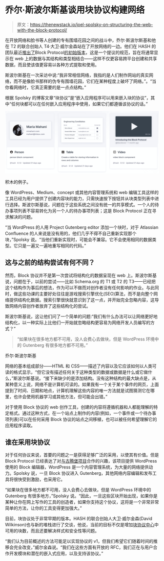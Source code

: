 # 乔尔·斯波尔斯基谈用块协议构建网络

> 原文：<https://thenewstack.io/joel-spolsky-on-structuring-the-web-with-the-block-protocol/>

在开放网络和脸书等人创建的专有围墙花园之间的战斗中，乔尔·斯波尔斯基和他在 T2 的联合创始人 T4·大卫·威尔金森站在了开放网络的一边。他们在 HASH 的团队最近[推出了](https://hash.ai/blog/announcing-the-block-protocol)Block Protocol[的初始版本](https://blockprotocol.org/)，这是一个提议的规范，旨在将通常显示在 web 上的数据与其结构和类型相结合——这样不仅更容易跨平台创建和共享数据，而且使该值更容易以各种方式提取和使用。

斯波尔斯基在一次采访中说:“我非常相信网络，我指的是人们制作网站的真实网络，而不是像脸书那样的伪专有围墙花园，它们在某种程度上破坏了网络。”。“当你看网络时，它真正需要的是一点点结构。”

根据 Spolsky 的博客文章“块协议”是“嵌入应用程序可以用来嵌入块的协议”，其中“任何块都可以在任何嵌入应用程序中使用，如果它们都遵循该协议的话。”

[![Block protocol](img/61f952014daf26541cc3e9589c75be30.png)](https://cdn.thenewstack.io/media/2022/02/4d50ca5d-block_protocol.jpg)

积木的例子。

像 WordPress、Medium、concept 或其他内容管理系统和 web 编辑工具这样的工具已经为用户提供了创建内容块的能力，只需快速按下按钮并从块类型列表中进行选择。斯波尔斯基说，问题在于这些系统之间没有统一的共享模式。一个人的待办事项列表不容易转化为另一个人的待办事项列表；这是 Block Protocol 正在寻求解决的问题。

“当 WordPress 的人用 Project Gutenberg editor 添加一个块时，对于 Atlassian Confluence 的人来说是没有用的，他们几乎不得不自己重新实现那个块，”Spolsky 说。“当他们重新实现时，可能会不兼容。它不会使用相同的数据类型。它只是一遍又一遍地重写相同的代码。”

## 这与之前的结构尝试有何不同？

然而，Block 协议并不是第一次尝试将结构化的数据呈现在 web 上。斯波尔斯基说，问题在于，以前的尝试——比如 Schema.org 的 T1 或 T2 的 T3——已经把这个结构作为事后的想法，作为可以不做而对创作者没有任何影响的作业。与此同时，做这些功课的主要好处往往是游戏搜索引擎优化(SEO)算法，而不是向整个网络提供结构化数据。搜索引擎很快就意识到了这一点，并开始完全忽略内容，这导致网络内容创作者放弃了这些结构化的尝试。

斯波尔斯基说，这让他们问了一个简单的问题:“我们有什么办法可以让网络更好地结构化，以一种实际上比他们一开始就忽略结构更容易为网络开发人员编写的方式？”

> “如果块在很多地方都不可用，没人会费心去做块，但是 WordPress 环境中的 Gutenberg 有很多地方都不可用。”

乔尔·斯波尔斯基

网络的基本组成部分——HTML 和 CSS——描述了内容以及它应该如何以人类可读的格式显示，“但它没有描述任何关于这种类型的数据或数据是什么或它做什么，”斯波尔斯基说。“接下来缺少的是添加结构。没有这种结构的最大缺点是，从某种意义上说，网络不是计算机可读的。如果我有一个关于某个事件的网页，上面提到了时间、日期和地点，计算机理解这些内容的唯一方法就是试图猜测它在哪里，也许会使用机器学习或其他方法，但可能会出错。”

对于使用 Block 协议的 web 创作工具，创建的内容将遵循机器和人都能理解的特定格式。通过这种方式，在一个站点上制作的内容(例如，一个事件或一个待办事项列表)可以在任何采用 Block 协议的站点之间移植，也可以被任何希望理解它的应用程序读取。

## 谁在采用块协议

对于任何协议来说，首要的问题之一是获得足够广泛的采用，以使其有价值。但是 Block Protocol 已经表达了对[与古腾堡项目](https://twitter.com/spolsky/status/1486884028443549697)合作的兴趣，该项目提供 WordPress 使用的 Block 编辑器，WordPress 是一个内容管理系统，为大量的网络提供动力。Spolsky 说，一旦 Block 协议进入 Gutenberg，其他网络内容编辑和发布工具将很快受到激励，也采用它。

“如果块在很多地方都不可用，没人会费心去做块，但是 WordPress 环境中的 Gutenberg 有很多地方，”Spolsky 说。“因此，一旦这些区块开始出现，如果你是某种让你在网上写作的工具的创造者，如果你支持这个协议，这将是一个非常非常简单的方法，让你的工具变得更加强大。”

目前，块协议处于非常早期的版本。HASH 的联合创始人大卫·威尔金森(David Wilkinson)也与新的堆栈进行了交谈，他说，当前的目标不仅是增加[块协议中心](https://blockprotocol.org/hub)中可用的块数，而且还要解决样式和安全性等问题。

“我们认为目前概述的方法可能足以实现协议的 v1，但我们希望它们随着时间的推移会完全改变，”威尔金森说。“我们在这些方面有开放的 RFC，我们正在与用户合作开发模块和潜在的嵌入式应用，以及支持该协议。”

<svg xmlns:xlink="http://www.w3.org/1999/xlink" viewBox="0 0 68 31" version="1.1"><title>Group</title> <desc>Created with Sketch.</desc></svg>